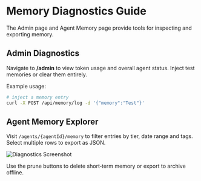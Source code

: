# Memory Diagnostics Guide

The Admin page and Agent Memory page provide tools for inspecting and exporting memory.

## Admin Diagnostics

Navigate to **/admin** to view token usage and overall agent status. Inject test memories or clear them entirely.

Example usage:

```bash
# inject a memory entry
curl -X POST /api/memory/log -d '{"memory":"Test"}'
```

## Agent Memory Explorer

Visit `/agents/{agentId}/memory` to filter entries by tier, date range and tags. Select multiple rows to export as JSON.

![Diagnostics Screenshot](docs/diagnostics.png)

Use the prune buttons to delete short‑term memory or export to archive offline.
